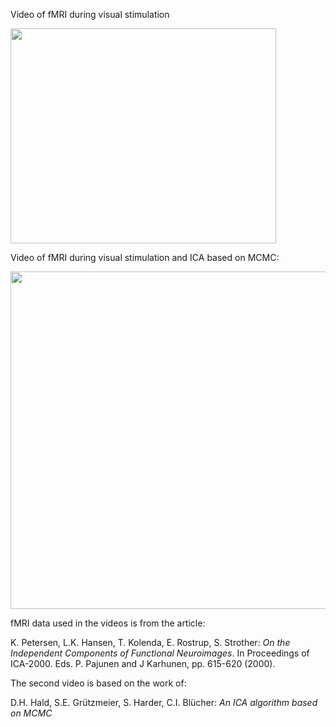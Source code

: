 Video of fMRI during visual stimulation

<a href='http://www.youtube.com/watch?feature=player_embedded&v=ZYxg3CxfDPg' target='_blank'><img src='http://img.youtube.com/vi/ZYxg3CxfDPg/0.jpg' width='425' height=344 /></a>

Video of fMRI during visual stimulation and ICA based on MCMC:

<a href='http://www.youtube.com/watch?feature=player_embedded&v=s0FZIdoYSz4' target='_blank'><img src='http://img.youtube.com/vi/s0FZIdoYSz4/0.jpg' width='960' height=540 /></a>


fMRI data used in the videos is from the article:

K. Petersen, L.K. Hansen, T. Kolenda, E. Rostrup, S. Strother: _On the Independent Components of Functional Neuroimages_. In Proceedings of ICA-2000. Eds. P. Pajunen and J Karhunen, pp. 615-620 (2000).

The second video is based on the work of:

D.H. Hald, S.E. Grützmeier, S. Harder, C.I. Blücher: _An ICA algorithm based on MCMC_


